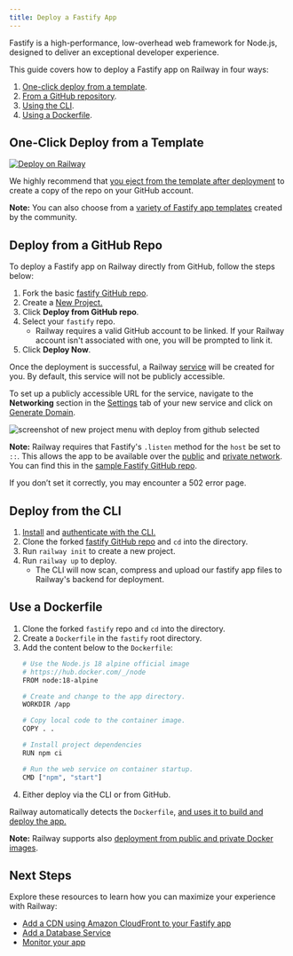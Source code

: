 ```yaml
---
title: Deploy a Fastify App
---
```


Fastify is a high-performance, low-overhead web framework for Node.js, designed to deliver an exceptional developer experience.

This guide covers how to deploy a Fastify app on Railway in four ways:

1. [One-click deploy from a template](#one-click-deploy-from-a-template).
2. [From a GitHub repository](#deploy-from-a-github-repo).
3. [Using the CLI](#deploy-from-the-cli).
4. [Using a Dockerfile](#use-a-dockerfile).

## One-Click Deploy from a Template

[![Deploy on Railway](https://railway.app/button.svg)](https://railway.app/new/template/ZZ50Bj)

We highly recommend that [you eject from the template after deployment](/guides/deploy#eject-from-template-repository) to create a copy of the repo on your GitHub account.

**Note:** You can also choose from a <a href="https://railway.app/templates?q=fastify" target="_blank">variety of Fastify app templates</a> created by the community.

## Deploy from a GitHub Repo

To deploy a Fastify app on Railway directly from GitHub, follow the steps below:

1. Fork the basic <a href="https://github.com/railwayapp-templates/fastify" target="_blank">fastify GitHub repo</a>.
2. Create a <a href="https://railway.app/new" target="_blank">New Project.</a>
3. Click **Deploy from GitHub repo**.
4. Select your `fastify` repo.
    - Railway requires a valid GitHub account to be linked. If your Railway account isn't associated with one, you will be prompted to link it.
5. Click **Deploy Now**.

Once the deployment is successful, a Railway [service](/guides/services) will be created for you. By default, this service will not be publicly accessible.

To set up a publicly accessible URL for the service, navigate to the **Networking** section in the [Settings](/overview/the-basics#service-settings) tab of your new service and click on [Generate Domain](/guides/public-networking#railway-provided-domain).

<Image src="https://res.cloudinary.com/railway/image/upload/f_auto,q_auto/v1727377689/docs/languages-and-frameworks/fastifyhelloworld_xbkrry.png"
alt="screenshot of new project menu with deploy from github selected"
layout="responsive"
width={2447} height={1029} quality={100} />

**Note:** Railway requires that Fastify's `.listen` method for the `host` be set to `::`. This allows the app to be available over the <a href="/guides/public-networking" target="_blank">public</a> and <a href="/guides/private-networking" target="_blank">private network</a>.
You can find this in the <a href="https://github.com/railwayapp-templates/fastify/blob/main/src/app.ts" target="_blank">sample Fastify GitHub repo</a>. 

If you don’t set it correctly, you may encounter a 502 error page.



## Deploy from the CLI

1. <a href="/guides/cli#installing-the-cli" target="_blank">Install</a> and <a href="/guides/cli#authenticating-with-the-cli" target="_blank">authenticate with the CLI.</a>
2. Clone the forked <a href="https://github.com/railwayapp-templates/fastify" target="_blank">fastify GitHub repo</a> and `cd` into the directory.
3. Run `railway init` to create a new project. 
4. Run `railway up` to deploy.
    - The CLI will now scan, compress and upload our fastify app files to Railway's backend for deployment.

## Use a Dockerfile

1. Clone the forked `fastify` repo and `cd` into the directory.
2. Create a `Dockerfile` in the `fastify` root directory.
3. Add the content below to the `Dockerfile`:
    ```bash
    # Use the Node.js 18 alpine official image
    # https://hub.docker.com/_/node
    FROM node:18-alpine

    # Create and change to the app directory.
    WORKDIR /app

    # Copy local code to the container image.
    COPY . .

    # Install project dependencies
    RUN npm ci

    # Run the web service on container startup.
    CMD ["npm", "start"]
    ```
4. Either deploy via the CLI or from GitHub.

Railway automatically detects the `Dockerfile`, [and uses it to build and deploy the app.](/guides/dockerfiles)

**Note:** Railway supports also <a href="/guides/services#deploying-a-public-docker-image" target="_blank">deployment from public and private Docker images</a>.

## Next Steps

Explore these resources to learn how you can maximize your experience with Railway:

- [Add a CDN using Amazon CloudFront to your Fastify app](/tutorials/add-a-cdn-using-cloudfront)
- [Add a Database Service](/guides/build-a-database-service)
- [Monitor your app](/guides/monitoring)

